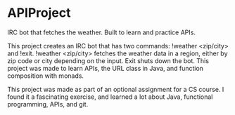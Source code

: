 # APIProject
IRC bot that fetches the weather. Built to learn and practice APIs.

This project creates an IRC bot that has two commands: !weather <zip/city> and !exit. !weather <zip/city> fetches the weather data in a region, either by zip code or city depending on the input. Exit shuts down the bot. This project was made to learn APIs, the URL class in Java, and function composition with monads.

This project was made as part of an optional assignment for a CS course. I found it a fascinating exercise, and learned a lot about Java, functional programming, APIs, and git.
